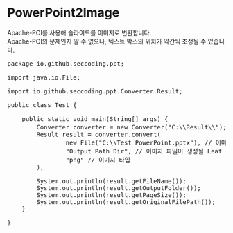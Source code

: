 # PowerPoint2Image
Apache-POI를 사용해 슬라이드를 이미지로 변환합니다.<br/> 
Apache-POI의 문제인지 알 수 없으나, 텍스트 박스의 위치가 약간씩 조정될 수 있습니다.

<pre>
package io.github.seccoding.ppt;

import java.io.File;

import io.github.seccoding.ppt.Converter.Result;

public class Test {

	public static void main(String[] args) {
		Converter converter = new Converter("C:\\Result\\"); // 이미지 파일이 생성될 Root Directory
		Result result = converter.convert(
				new File("C:\\Test PowerPoint.pptx"), // 이미지로 변환할 ppt, pptx 파일 경로
				"Output Path Dir", // 이미지 파일이 생성될 Leaf Directory
				"png" // 이미지 타입
		);
		
		System.out.println(result.getFileName());
		System.out.println(result.getOutputFolder());
		System.out.println(result.getPageSize());
		System.out.println(result.getOriginalFilePath());
	}
	
}
</pre>